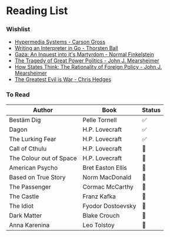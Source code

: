 # Reading List

### Wishlist

- [Hypermedia Systems - Carson Gross](https://www.amazon.com/dp/B0C9S88QV6/ref=sr_1_1)
- [Writing an Interpreter in Go - Thorsten Ball](https://www.amazon.com/Writing-Interpreter-Go-Thorsten-Ball/dp/3982016118/ref=sr_1_1)
- [Gaza: An Inquest into it's Martyrdom - Normal Finkelstein](https://www.amazon.com/Gaza-Finkelstein/dp/0520318331/ref=sr_1_1)
- [The Tragedy of Great Power Politics - John J. Mearsheimer](https://www.amazon.com/Tragedy-Great-Power-Politics-Updated/dp/0393349276/ref=sr_1_2)
- [How States Think: The Rationality of Foreign Policy - John J. Mearsheimer](https://www.amazon.com/Tragedy-Great-Power-Politics-Updated/dp/0393349276/ref=sr_1_2)
- [The Greatest Evil is War - Chris Hedges](https://www.amazon.com/Greatest-Evil-War-Chris-Hedges/dp/1644212935/ref=sr_1_3)

### To Read

| Author                  | Book              | Status                |
| ----------------------- | ----------------- | --------------------- |
| Bestäm Dig              | Pelle Tornell     | :white_check_mark:    |
| Dagon                   | H.P. Lovecraft    | :white_check_mark:    |
| The Lurking Fear        | H.P. Lovecraft    | :white_check_mark:    |
| Call of Cthulu          | H.P. Lovecraft    | :white_square_button: |
| The Colour out of Space | H.P. Lovecraft    | :white_square_button: |
| American Psycho         | Bret Easton Ellis | :white_square_button: |
| Based on True Story     | Norm MacDonald    | :white_square_button: |
| The Passenger           | Cormac McCarthy   | :white_square_button: |
| The Castle              | Franz Kafka       | :white_square_button: |
| The Idiot               | Fyodor Dostoevsky | :white_square_button: |
| Dark Matter             | Blake Crouch      | :white_square_button: |
| Anna Karenina           | Leo Tolstoy       | :white_square_button: |
